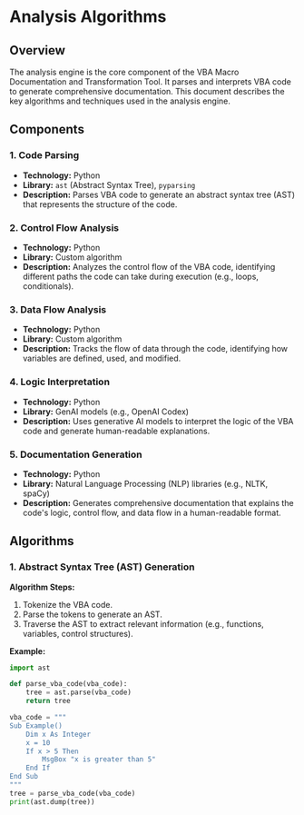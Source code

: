 # Analysis Algorithms

## Overview
The analysis engine is the core component of the VBA Macro Documentation and Transformation Tool. It parses and interprets VBA code to generate comprehensive documentation. This document describes the key algorithms and techniques used in the analysis engine.

## Components

### 1. Code Parsing
- **Technology:** Python
- **Library:** `ast` (Abstract Syntax Tree), `pyparsing`
- **Description:** Parses VBA code to generate an abstract syntax tree (AST) that represents the structure of the code.

### 2. Control Flow Analysis
- **Technology:** Python
- **Library:** Custom algorithm
- **Description:** Analyzes the control flow of the VBA code, identifying different paths the code can take during execution (e.g., loops, conditionals).

### 3. Data Flow Analysis
- **Technology:** Python
- **Library:** Custom algorithm
- **Description:** Tracks the flow of data through the code, identifying how variables are defined, used, and modified.

### 4. Logic Interpretation
- **Technology:** Python
- **Library:** GenAI models (e.g., OpenAI Codex)
- **Description:** Uses generative AI models to interpret the logic of the VBA code and generate human-readable explanations.

### 5. Documentation Generation
- **Technology:** Python
- **Library:** Natural Language Processing (NLP) libraries (e.g., NLTK, spaCy)
- **Description:** Generates comprehensive documentation that explains the code's logic, control flow, and data flow in a human-readable format.

## Algorithms

### 1. Abstract Syntax Tree (AST) Generation
**Algorithm Steps:**
1. Tokenize the VBA code.
2. Parse the tokens to generate an AST.
3. Traverse the AST to extract relevant information (e.g., functions, variables, control structures).

**Example:**
```python
import ast

def parse_vba_code(vba_code):
    tree = ast.parse(vba_code)
    return tree

vba_code = """
Sub Example()
    Dim x As Integer
    x = 10
    If x > 5 Then
        MsgBox "x is greater than 5"
    End If
End Sub
"""
tree = parse_vba_code(vba_code)
print(ast.dump(tree))
